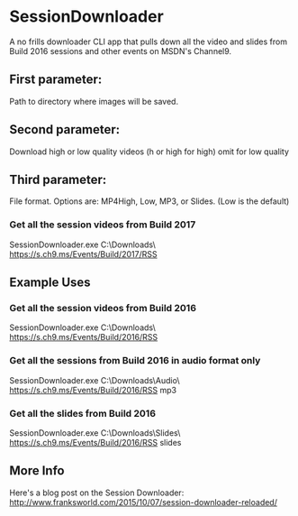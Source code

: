 # SessionDownloader

A no frills downloader CLI app that pulls down all the video and slides from Build 2016 sessions and other events on MSDN's Channel9.

## First parameter: 
Path to directory where images will be saved.

## Second parameter: 
Download high or low quality videos (h or high for high) omit for low quality

## Third parameter: 
File format. Options are: MP4High, Low, MP3, or Slides. (Low is the default)



### Get all the session videos from Build 2017
SessionDownloader.exe C:\Downloads\ https://s.ch9.ms/Events/Build/2017/RSS
## Example Uses


### Get all the session videos from Build 2016
SessionDownloader.exe C:\Downloads\ https://s.ch9.ms/Events/Build/2016/RSS 

### Get all the sessions from Build 2016 in audio format only
SessionDownloader.exe C:\Downloads\Audio\ https://s.ch9.ms/Events/Build/2016/RSS mp3

### Get all the slides from Build 2016
SessionDownloader.exe C:\Downloads\Slides\ https://s.ch9.ms/Events/Build/2016/RSS slides

## More Info
Here's a blog post on the Session Downloader: http://www.franksworld.com/2015/10/07/session-downloader-reloaded/
